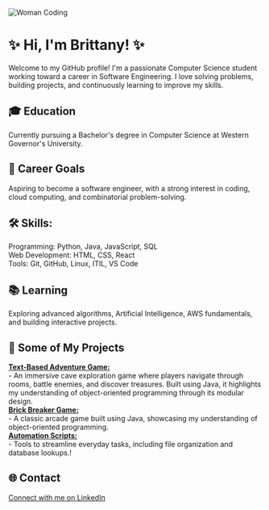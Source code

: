 ![Woman Coding](https://media.giphy.com/media/L1R1tvI9svkIWwpVYr/giphy.gif)



# ✨ Hi, I'm Brittany! ✨

Welcome to my GitHub profile! I'm a passionate Computer Science student working toward a career in Software Engineering. I love solving problems, building projects, and continuously learning to improve my skills.


## 🎓 Education<br/> 
Currently pursuing a Bachelor's degree in Computer Science at Western Governor's University.<br/>
## 💼 Career Goals<br/>
Aspiring to become a software engineer, with a strong interest in coding, cloud computing, and combinatorial problem-solving.<br/>
## 🛠️ Skills:<br/>
   Programming: Python, Java, JavaScript, SQL<br/>
   Web Development: HTML, CSS, React<br/>
   Tools: Git, GitHub, Linux, ITIL, VS Code<br/>
## 📚 Learning<br/>
Exploring advanced algorithms, Artificial Intelligence, AWS fundamentals, and building interactive projects.<br/>
## 🚀 Some of My Projects<br/>
**<u>Text-Based Adventure Game:</u>**<br/> 
    - An immersive cave exploration game where players navigate through rooms, battle enemies, and discover treasures.
    Built using Java, it highlights my understanding of object-oriented programming through its modular design.<br/>
    <b><u>Brick Breaker Game:</u></b><br/>
    - A classic arcade game built using Java, showcasing my understanding of object-oriented programming.<br/>
    **<u>Automation Scripts:</u>**<br/>
    - Tools to streamline everyday tasks, including file organization and database lookups.!<br/>

## 🌐 Contact<br/>
[Connect with me on LinkedIn](https://www.linkedin.com/in/brittany-mcguire-59553a338/)






